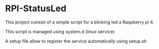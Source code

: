 # RPI-StatusLed

This project consist of a simple script for a blinking led a Raspberry pi 4. 

This script is managed using system.d (linux service)

A setup file allow to register the service automatically using setup.sh

